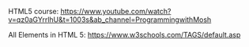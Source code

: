 HTML5 course: https://www.youtube.com/watch?v=qz0aGYrrlhU&t=1003s&ab_channel=ProgrammingwithMosh

All Elements in HTML 5: https://www.w3schools.com/TAGS/default.asp
